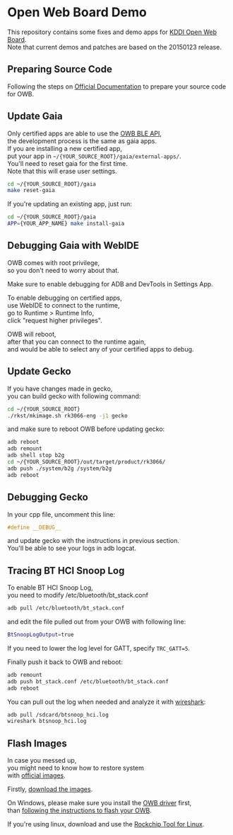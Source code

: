 Open Web Board Demo
==========
This repository contains some fixes and demo apps for [KDDI Open Web Board][owb].  
Note that current demos and patches are based on the 20150123 release.


Preparing Source Code
----------
Following the steps on [Official Documentation][owbsource] to prepare your source code for OWB.

Update Gaia
----------
Only certified apps are able to use the [OWB BLE API][owbble],  
the development process is the same as gaia apps.  
If you are installing a new certified app,  
put your app in `~/{YOUR_SOURCE_ROOT}/gaia/external-apps/`.  
You'll need to reset gaia for the first time.  
Note that this will erase user settings.

```sh
cd ~/{YOUR_SOURCE_ROOT}/gaia
make reset-gaia
```

If you're updating an existing app, just run:

```sh
cd ~/{YOUR_SOURCE_ROOT}/gaia
APP={YOUR_APP_NAME} make install-gaia
```

Debugging Gaia with WebIDE
----------
OWB comes with root privilege,  
so you don't need to worry about that.

Make sure to enable debugging for ADB and DevTools in Settings App.

To enable debugging on certified apps,  
use WebIDE to connect to the runtime,   
go to Runtime > Runtime Info,  
click "request higher privileges".

OWB will reboot,  
after that you can connect to the runtime again,  
and would be able to select any of your certified apps to debug.


Update Gecko
----------
If you have changes made in gecko,  
you can build gecko with following command:

```sh
cd ~/{YOUR_SOURCE_ROOT}
./rkst/mkimage.sh rk3066-eng -j1 gecko
```

and make sure to reboot OWB before updating gecko:

```sh
adb reboot
adb remount
adb shell stop b2g
cd ~/{YOUR_SOURCE_ROOT}/out/target/product/rk3066/
adb push ./system/b2g /system/b2g
adb reboot
```


Debugging Gecko
----------
In your cpp file, uncomment this line:

```c
#define __DEBUG__
```

and update gecko with the instructions in previous section.  
You'll be able to see your logs in adb logcat.


Tracing BT HCI Snoop Log
----------
To enable BT HCI Snoop Log,  
you need to modify /etc/bluetooth/bt_stack.conf

```sh
adb pull /etc/bluetooth/bt_stack.conf
```

and edit the file pulled out from your OWB with following line:
```sh
BtSnoopLogOutput=true
```

If you need to lower the log level for GATT, specify `TRC_GATT=5`.

Finally push it back to OWB and reboot:
```sh
adb remount
adb push bt_stack.conf /etc/bluetooth/bt_stack.conf
adb reboot
```

You can pull out the log when needed and analyze it with [wireshark][wireshark]:
```sh
adb pull /sdcard/btsnoop_hci.log
wireshark btsnoop_hci.log
```

Flash Images
----------
In case you messed up,  
you might need to know how to restore system  
with [official images][owbimage].  

Firstly, [download the images][owbimage].

On Windows, please make sure you install the [OWB driver][owbusbdriver] first,  
than [following the instructions to flash your OWB][flashwindows].

If you're using linux, download and use the [Rockchip Tool for Linux][flashlinux].


[owb]: http://opensource.kddi.com/owb/
[owbsource]: http://opensource.kddi.com/owb/owbsource.html
[owbusbdriver]: http://opensource.kddi.com/owb/owbusbdriver.html
[owbimage]: http://opensource.kddi.com/owb/owbimage.html
[owbble]: http://opensource.kddi.com/owb/owbble.html
[flashwindows]: http://opensource.kddi.com/owb/owbtool.html
[flashlinux]: http://www.hotmcu.com/wiki/Flashing_Firmware_Image_Files_Using_The_Rockchip_Tool#Linux
[wireshark]: https://www.wireshark.org/download.html
